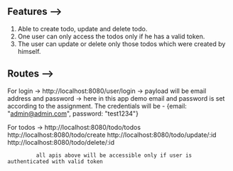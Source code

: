 ## Features -->

1. Able to create todo, update and delete todo.
2. One user can only access the todos only if he has a valid token.
3. The user can update or delete only those todos which were created by himself.

## Routes -->

For login -> http://localhost:8080/user/login -> payload will be email address and password -> here in this app demo email and password is set according to the assignment. The credentials will be - {email: "admin@admin.com", password: "test1234"}

For todos -> http://localhost:8080/todo/todos
http://localhost:8080/todo/create
http://localhost:8080/todo/update/:id
http://localhost:8080/todo/delete/:id

             all apis above will be accessible only if user is authenticated with valid token
